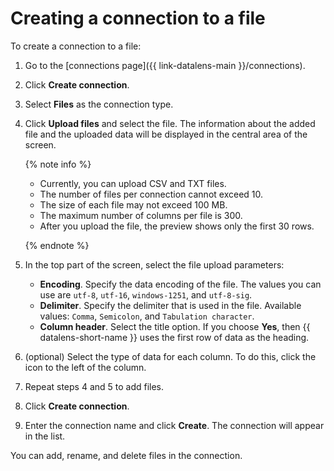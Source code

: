 # Creating a connection to a file

To create a connection to a file:



1. Go to the [connections page]({{ link-datalens-main }}/connections).


1. Click **Create connection**.



1. Select **Files** as the connection type.
1. Click **Upload files** and select the file. The information about the added file and the uploaded data will be displayed in the central area of the screen.

   {% note info %}

   * Currently, you can upload CSV and TXT files.
   * The number of files per connection cannot exceed 10. 
   * The size of each file may not exceed 100 MB.
   * The maximum number of columns per file is 300.
   * After you upload the file, the preview shows only the first 30 rows.

   {% endnote %}


1. In the top part of the screen, select the file upload parameters:

   * **Encoding**. Specify the data encoding of the file. The values you can use are `utf-8`, `utf-16`, `windows-1251`, and `utf-8-sig`.
   * **Delimiter**. Specify the delimiter that is used in the file. Available values: `Comma`, `Semicolon`, and `Tabulation character`.
   * **Column header**. Select the title option. If you choose **Yes**, then {{ datalens-short-name }} uses the first row of data as the heading.

1. (optional) Select the type of data for each column. To do this, click the icon to the left of the column.


1. Repeat steps 4 and 5 to add files.
1. Click **Create connection**.
1. Enter the connection name and click **Create**. The connection will appear in the list.

You can add, rename, and delete files in the connection.
